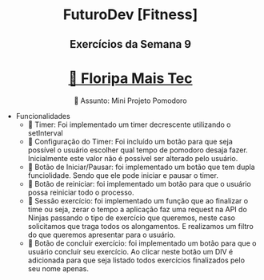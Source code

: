 <h1 align="center"> FuturoDev [Fitness] </h1>

<h2 align="center"> Exercícios da Semana 9</h2>

<h1 align="center">
    <a href="https://floripamaistec.pmf.sc.gov.br/">🔗 Floripa Mais Tec</a>
</h1>
<p align="center">🚀 Assunto: Mini Projeto Pomodoro

* Funcionalidades 
    * 🚀 Timer: Foi implementado um timer decrescente utilizando o setInterval 
    * 🚀 Configuração do Timer: Foi incluído um botão para que seja possível o usuário escolher qual tempo de pomodoro desaja fazer. Inicialmente este valor não é possível ser alterado pelo usuário. 
    * 🚀 Botão de Iniciar/Pausar: foi implementado um botão que tem dupla funciolidade. Sendo que ele pode iniciar e pausar o timer.
    * 🚀 Botão de reiniciar: foi implementado um botão para que o usuário possa reiniciar todo o processo.
    * 🚀 Sessão exercício: foi implementado um função que ao finalizar o time ou seja, zerar o tempo a aplicação faz uma request na API do Ninjas passando o tipo de exercício que queremos, neste caso solicitamos que traga todos os alongamentos. E realizamos um filtro do que queremos apresentar para o usuário.
    * 🚀 Botão de concluír exercício: foi implementado um botão para que o usuário concluír seu exercício. Ao clicar neste botão um DIV é adicionada para que seja listado todos exercícios finalizados pelo seu nome apenas.

